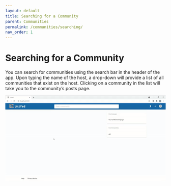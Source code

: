 ```yaml
---
layout: default
title: Searching for a Community
parent: Communities
permalink: /communities/searching/
nav_order: 1
---
```


# Searching for a Community

You can search for communities using the search bar in the header of the app.
Upon typing the name of the host, a drop-down will provide a list of all communities that exist on the host.
Clicking on a community in the list will take you to the community’s posts page.

![Searching for a Community](../../gifs/searching-for-community.gif)
